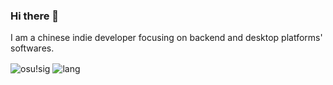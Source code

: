 ### Hi there 👋

I am a chinese indie developer focusing on backend and desktop platforms' softwares.


<img src="https://osusig.lolicon.app/sig.php?colour=yellow&uname=itsusinn&pp=1&countryrank&removeavmargin&flagshadow&flagstroke&darkheader&darktriangles" alt="osu!sig" div align=center />


<img src="https://github-readme-stats.vercel.app/api/top-langs/?username=Itsusinn&hide=javascript,html,ruby&layout=compact&theme=radical" alt="lang" div align=center />
